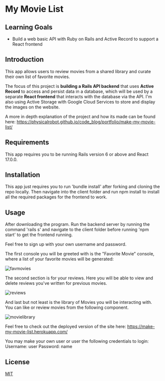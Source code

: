 # My Movie List   

## Learning Goals

- Build a web basic API with Ruby on Rails and Active Record to support a React
  frontend

## Introduction

This app allows users to review movies from a shared library and curate their own list of favorite movies. 

The focus of this project is **building a Rails API backend** that uses
**Active Record** to access and persist data in a database, which will be used
by a separate **React frontend** that interacts with the database via the API. I'm also using Active Storage with Google Cloud Services to store and display the images on the website.

A more in depth explanation of the project and how its made can be found here: https://physicalrobot.github.io/code_blog/portfolio/make-my-movie-list/

## Requirements

This app requires you to be running Rails version 6 or above and React 17.0.0. 

## Installation

This app just requires you to run 'bundle install' after forking and cloning the repo locally. Then navigate into the client folder and run npm install to install all the required packages for the frontend to work. 

## Usage

After downloading the program. Run the backend server by running the command 'rails s' and navigate to the client folder before running 'npm start' to get the frontend running. 

Feel free to sign up with your own username and password. 

The first console you will be greeted with is the "Favorite Movie" console, where a list of your favorite movies will be generated:

![favmovies](https://user-images.githubusercontent.com/53846309/168875929-63ee1343-8a25-4878-8f17-58adadc245a5.png)

The second section is for your reviews. Here you will be able to view and delete reviews you've written for previous movies. 


![reviews](https://user-images.githubusercontent.com/53846309/168876160-b5b50ebf-852a-4ba3-8ae6-ef3441a2436d.PNG)


And last but not least is the library of Movies you will be interacting with. You can like or review movies from the following component. 

![movielibrary](https://user-images.githubusercontent.com/53846309/168876259-0497a1b0-b673-498e-9ae2-60458b40f728.PNG)

Feel free to check out the deployed version of the site here: 
https://make-my-movie-list.herokuapp.com/

You may make your own user or user the following credentials to login:
Username: user
Password: name


## License
[MIT](https://choosealicense.com/licenses/mit/)

